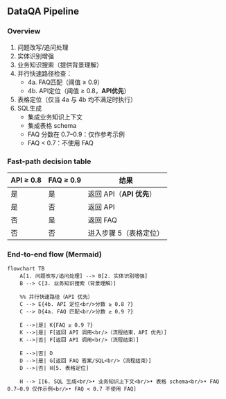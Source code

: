 ## DataQA Pipeline

### Overview
1. 问题改写/追问处理  
2. 实体识别增强  
3. 业务知识搜索（提供背景理解）  
4. 并行快速路径检查：  
   - 4a. FAQ匹配（阈值 ≥ 0.9）  
   - 4b. API定位（阈值 ≥ 0.8，**API优先**）  
5. 表格定位（仅当 4a 与 4b 均不满足时执行）  
6. SQL生成  
   - 集成业务知识上下文  
   - 集成表格 schema  
   - FAQ 分数在 0.7–0.9：仅作参考示例  
   - FAQ < 0.7：不使用 FAQ

### Fast-path decision table
| API ≥ 0.8 | FAQ ≥ 0.9 | 结果 |
|---|---|---|
| 是 | 是 | 返回 API（**API 优先**） |
| 是 | 否 | 返回 API |
| 否 | 是 | 返回 FAQ |
| 否 | 否 | 进入步骤 5（表格定位） |

### End-to-end flow (Mermaid)
```mermaid
flowchart TB
    A[1. 问题改写/追问处理] --> B[2. 实体识别增强]
    B --> C[3. 业务知识搜索（背景理解）]

    %% 并行快速路径（API 优先）
    C --> E{4b. API 定位<br/>分数 ≥ 0.8 ?}
    C --> D{4a. FAQ 匹配<br/>分数 ≥ 0.9 ?}

    E -->|是| K{FAQ ≥ 0.9 ?}
    K -->|是| F[返回 API 调用<br/>（流程结束，API 优先）]
    K -->|否| F[返回 API 调用<br/>（流程结束）]

    E -->|否| D
    D -->|是| G[返回 FAQ 答案/SQL<br/>（流程结束）]
    D -->|否| H[5. 表格定位]

    H --> I[6. SQL 生成<br/>• 业务知识上下文<br/>• 表格 schema<br/>• FAQ 0.7–0.9 仅作示例<br/>• FAQ < 0.7 不使用 FAQ]